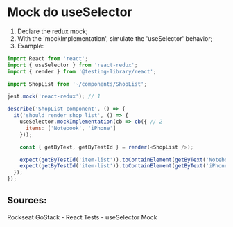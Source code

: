 # Mock do useSelector

1. Declare the redux mock;
2. With the 'mockImplementation', simulate the 'useSelector' behavior;
3. Example: 
```javascript
import React from 'react';
import { useSelector } from 'react-redux';
import { render } from '@testing-library/react';

import ShopList from '~/components/ShopList';

jest.mock('react-redux'); // 1

describe('ShopList component', () => {
  it('should render shop list', () => {
    useSelector.mockImplementation(cb => cb({ // 2
      items: ['Notebook', 'iPhone']
    }));

    const { getByText, getByTestId } = render(<ShopList />);

    expect(getByTestId('item-list')).toContainElement(getByText('Notebook'));
    expect(getByTestId('item-list')).toContainElement(getByText('iPhone'));    
  });
});
```

## Sources:
Rockseat GoStack - React Tests - useSelector Mock